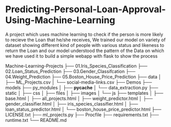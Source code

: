 # Predicting-Personal-Loan-Approval-Using-Machine-Learning

A project which uses machine learning to check if the person is more likely to recieve the Loan that he/she receives, We trained our model on variety of dataset showing different kind of people with various status and likeness to return the Loan and our model understood the pattern of the Data on which we have used it to build a simple webapp with flask to show the process

Machine-Learning-Projects
├── 01.Iris_Species_Classification
├── 02.Loan_Status_Prediction
├── 03.Gender_Classifcation
├── 04.Weight_Prediction
├── 05.Boston_House_Price_Prediction
├── data
│   ├── ML_Projects.csv
│   └── social-media-links.csv
├── Demos
├── models
├── py_modules
│   ├── __pycache__
│   └── data_extraction.py
├── static
│   ├── css
│   ├── files
│   ├── images
│   └── js
├── templates
│   ├── base.html
│   ├── all_projects.html
│   ├── weight_predictor.html
│   ├── gender_classifier.html
│   ├── iris_species_classifier.html
│   ├── loan_status_predictor.html
│   └── boston_house_price_predictor.html
├── LICENSE.txt
├── ml_projects.py
├── Procfile
├── requirements.txt
├── runtime.txt
└── README.md
